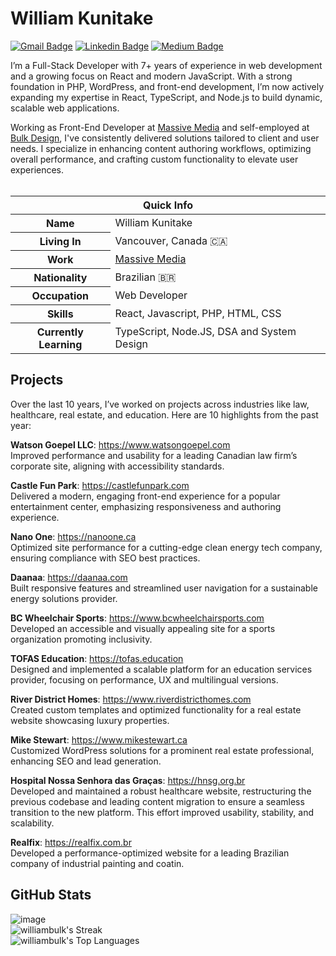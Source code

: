 # William Kunitake #

<a href="mailto:william.kunitake@gmail.com"><img src="https://camo.githubusercontent.com/cf41bfbb76efea2407ebfd34de95ad68899d6e408eb2745a0bbab21a507d7afd/68747470733a2f2f696d672e736869656c64732e696f2f62616467652f2d476d61696c2d6331343433383f7374796c653d666c6174266c6f676f3d476d61696c266c6f676f436f6c6f723d7768697465266c696e6b3d6d61696c746f3a726f647269676f2e72656973313240676d61696c2e636f6d" alt="Gmail Badge" data-canonical-src="https://img.shields.io/badge/-Gmail-c14438?style=flat&amp;logo=Gmail&amp;logoColor=white&amp;link=mailto:william.kunitake@gmail.com" style="max-width: 100%;"></a>
<a target="_blank" href="https://www.linkedin.com/in/williamkunitake/" rel="nofollow"><img src="https://camo.githubusercontent.com/e9fd3e86befec23266c62b9d86633e9ed32addac210990900e4618d128c4198b/68747470733a2f2f696d672e736869656c64732e696f2f62616467652f2d4c696e6b6564496e2d626c75653f7374796c653d666c6174266c6f676f3d4c696e6b6564496e266c6f676f436f6c6f723d7768697465" alt="Linkedin Badge" data-canonical-src="https://img.shields.io/badge/-LinkedIn-blue?style=flat&amp;logo=LinkedIn&amp;logoColor=white" style="max-width: 100%;"></a>
<a target="_blank" href="https://medium.com/@williamkunitake" rel="nofollow"><img src="https://camo.githubusercontent.com/53c7e202342a00a18820c61511f1560643e5e4b6785ed654b7ac532c0f036b97/68747470733a2f2f696d672e736869656c64732e696f2f62616467652f2d4d656469756d2d3030303f7374796c653d666c6174266c6f676f3d4d656469756d266c6f676f436f6c6f723d7768697465" alt="Medium Badge" data-canonical-src="https://img.shields.io/badge/-Medium-000?style=flat&amp;logo=Medium&amp;logoColor=white" style="max-width: 100%;"></a>

I’m a Full-Stack Developer with 7+ years of experience in web development and a growing focus on React and modern JavaScript. With a strong foundation in PHP, WordPress, and front-end development, I’m now actively expanding my expertise in React, TypeScript, and Node.js to build dynamic, scalable web applications.

Working as Front-End Developer at <a href="https://engagemassive.com" target="_blank">Massive Media</a> and self-employed at <a href="https://bulkdesign.com.br" target="_blank">Bulk Design</a>, I've consistently delivered solutions tailored to client and user needs. I specialize in enhancing content authoring workflows, optimizing overall performance, and crafting custom functionality to elevate user experiences.
<br><br>
<table>
  <thead>
    <tr>
      <th colspan="2">Quick Info</th>
    </tr>
  </thead>
<tbody>
  <tr><th scope="row">Name</th><td>William Kunitake</td></tr>
  <tr><th scope="row">Living In</th><td>Vancouver, Canada 🇨🇦</td></tr>
  <tr><th scope="row">Work</th><td><a href="https://engagemassive.com" target="_blank">Massive Media</a></td></tr>
  <tr><th scope="row">Nationality</th><td>Brazilian 🇧🇷</td></tr>
  <tr><th scope="row">Occupation</th><td>Web Developer</td></tr>
  <tr><th scope="row">Skills</th><td>React, Javascript, PHP, HTML, CSS</td></tr>
  <tr><th scope="row">Currently Learning</th><td>TypeScript, Node.JS, DSA and System Design</td></tr>
</tbody>
</table>

## Projects ##
Over the last 10 years, I’ve worked on projects across industries like law, healthcare, real estate, and education. Here are 10 highlights from the past year:

**Watson Goepel LLC**: https://www.watsongoepel.com
<br>Improved performance and usability for a leading Canadian law firm’s corporate site, aligning with accessibility standards.

**Castle Fun Park**: https://castlefunpark.com
<br>Delivered a modern, engaging front-end experience for a popular entertainment center, emphasizing responsiveness and authoring experience.

**Nano One**: https://nanoone.ca
<br>Optimized site performance for a cutting-edge clean energy tech company, ensuring compliance with SEO best practices.

**Daanaa**: https://daanaa.com
<br>Built responsive features and streamlined user navigation for a sustainable energy solutions provider.

**BC Wheelchair Sports**: https://www.bcwheelchairsports.com
<br>Developed an accessible and visually appealing site for a sports organization promoting inclusivity.

**TOFAS Education**: https://tofas.education
<br>Designed and implemented a scalable platform for an education services provider, focusing on performance, UX and multilingual versions.

**River District Homes**: https://www.riverdistricthomes.com
<br>Created custom templates and optimized functionality for a real estate website showcasing luxury properties.

**Mike Stewart**: https://www.mikestewart.ca
<br>Customized WordPress solutions for a prominent real estate professional, enhancing SEO and lead generation.

**Hospital Nossa Senhora das Graças**: https://hnsg.org.br
<br>Developed and maintained a robust healthcare website, restructuring the previous codebase and leading content migration to ensure a seamless transition to the new platform. This effort improved usability, stability, and scalability.

**Realfix**: https://realfix.com.br
<br>Developed a performance-optimized website for a leading Brazilian company of industrial painting and coatin.

## GitHub Stats ##
![image](https://github.com/user-attachments/assets/9d88bc71-358f-4948-bbde-9ef4c4e45ec9) <br>
![williambulk's Streak](https://github-readme-streak-stats.herokuapp.com/?user=williambulk&theme=vue-dark&hide_border=true) <br>
![williambulk's Top Languages](https://github-readme-stats.vercel.app/api/top-langs/?username=williambulk&theme=vue-dark&show_icons=true&hide_border=true&layout=compact)
